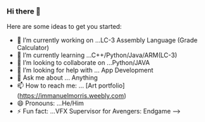 ### Hi there 👋



Here are some ideas to get you started:

- 🔭 I’m currently working on ...LC-3 Assembly Language (Grade Calculator)
- 🌱 I’m currently learning ...C++/Python/Java/ARM(LC-3)
- 👯 I’m looking to collaborate on ...Python/JAVA
- 🤔 I’m looking for help with ... App Development
- 💬 Ask me about ... Anything
- 📫 How to reach me: ... [Art portfolio] (https://immanuelmorris.weebly.com)
- 😄 Pronouns: ...He/Him
- ⚡ Fun fact: ...VFX Supervisor for Avengers: Endgame
-->
